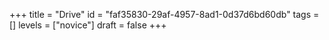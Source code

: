 +++
title = "Drive"
id = "faf35830-29af-4957-8ad1-0d37d6bd60db"
tags = []
levels = ["novice"]
draft = false
+++
